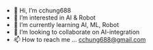 - 👋 Hi, I’m cchung688
- 👀 I’m interested in AI & Robot
- 🌱 I’m currently learning AI, ML, Robot
- 💞️ I’m looking to collaborate on AI-integration
- 📫 How to reach me ... cchung688@gmail.com

<!---
cchung688/cchung688 is a ✨ special ✨ repository because its `README.md` (this file) appears on your GitHub profile.
You can click the Preview link to take a look at your changes.
--->
